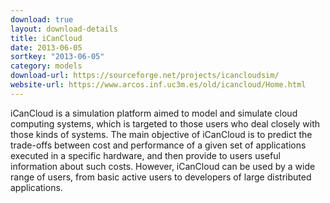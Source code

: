 ```yaml
---
download: true
layout: download-details
title: iCanCloud
date: 2013-06-05
sortkey: "2013-06-05"
category: models
download-url: https://sourceforge.net/projects/icancloudsim/
website-url: https://www.arcos.inf.uc3m.es/old/icancloud/Home.html
---
```


iCanCloud is a simulation platform aimed to model and simulate cloud computing systems, which is targeted to those users who deal closely with those kinds of systems. The main objective of iCanCloud is to predict the trade-offs between cost and performance of a given set of applications executed in a specific hardware, and then provide to users useful information about such costs. However, iCanCloud can be used by a wide range of users, from basic active users to developers of large distributed applications.
